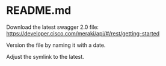 # README.md

Download the latest swagger 2.0 file:
https://developer.cisco.com/meraki/api/#/rest/getting-started

Version the file by naming it with a date.

Adjust the symlink to the latest.